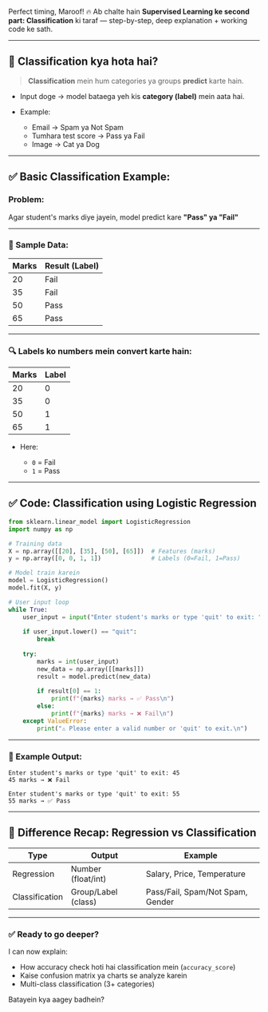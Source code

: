 Perfect timing, Maroof! 🔥
Ab chalte hain **Supervised Learning ke second part: Classification** ki taraf — step-by-step, deep explanation + working code ke sath.

---

## 🧠 Classification kya hota hai?

> **Classification** mein hum categories ya groups **predict** karte hain.

* Input doge → model bataega yeh kis **category (label)** mein aata hai.
* Example:

  * Email → Spam ya Not Spam
  * Tumhara test score → Pass ya Fail
  * Image → Cat ya Dog

---

## ✅ Basic Classification Example:

### Problem:

Agar student's marks diye jayein, model predict kare **"Pass" ya "Fail"**

---

### 🔢 Sample Data:

| Marks | Result (Label) |
| ----- | -------------- |
| 20    | Fail           |
| 35    | Fail           |
| 50    | Pass           |
| 65    | Pass           |

---

### 🔍 Labels ko numbers mein convert karte hain:

| Marks | Label |
| ----- | ----- |
| 20    | 0     |
| 35    | 0     |
| 50    | 1     |
| 65    | 1     |

* Here:

  * `0` = Fail
  * `1` = Pass

---

## ✅ Code: Classification using Logistic Regression

```python
from sklearn.linear_model import LogisticRegression
import numpy as np

# Training data
X = np.array([[20], [35], [50], [65]])  # Features (marks)
y = np.array([0, 0, 1, 1])              # Labels (0=Fail, 1=Pass)

# Model train karein
model = LogisticRegression()
model.fit(X, y)

# User input loop
while True:
    user_input = input("Enter student's marks or type 'quit' to exit: ")
    
    if user_input.lower() == "quit":
        break
    
    try:
        marks = int(user_input)
        new_data = np.array([[marks]])
        result = model.predict(new_data)
        
        if result[0] == 1:
            print(f"{marks} marks → ✅ Pass\n")
        else:
            print(f"{marks} marks → ❌ Fail\n")
    except ValueError:
        print("⚠️ Please enter a valid number or 'quit' to exit.\n")
```

---

### 🧪 Example Output:

```
Enter student's marks or type 'quit' to exit: 45
45 marks → ❌ Fail

Enter student's marks or type 'quit' to exit: 55
55 marks → ✅ Pass
```

---

## 🔎 Difference Recap: Regression vs Classification

| Type           | Output              | Example                          |
| -------------- | ------------------- | -------------------------------- |
| Regression     | Number (float/int)  | Salary, Price, Temperature       |
| Classification | Group/Label (class) | Pass/Fail, Spam/Not Spam, Gender |

---

### ✅ Ready to go deeper?

I can now explain:

* How accuracy check hoti hai classification mein (`accuracy_score`)
* Kaise confusion matrix ya charts se analyze karein
* Multi-class classification (3+ categories)

Batayein kya aagey badhein?
